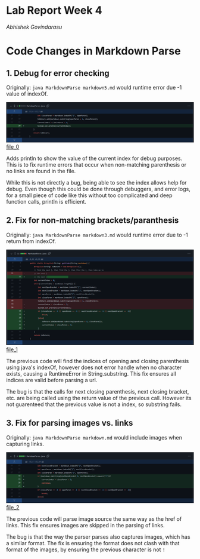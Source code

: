 # Lab Report Week 4

*Abhishek Govindarasu*


# Code Changes in Markdown Parse

## 1. Debug for error checking
Originally: 
`java MarkdownParse markdown5.md` would runtime error 
due -1 value of indexOf.

![Diff_0](diff_0.png)
[file_0](markdown_test/markdown5.md)

Adds println to show the value of the current
index for debug purposes. This is to fix runtime 
errors that occur when non-matching parenthesis
or no links are found in the file.

While this is not directly a bug, being able to see 
the index allows help for debug. Even though this could
be done through debuggers, and error logs, for a small
piece of code like this without too complicated and deep
function calls, println is efficient.


## 2. Fix for non-matching brackets/paranthesis 
Originally:
`java MarkdownParse markdown3.md` would runtime error due
to -1 return from indexOf.

![Diff_1](diff_1.png)
[file_1](markdown_test/markdown3.md)

The previous code will find the indices of opening
and closing parenthesis using java's indexOf, however
does not error handle when no character exists, 
causing a RuntimeError in String.substring. This fix
ensures all indices are valid before parsing a url.

The bug is that the calls for next closing parenthesis,
next closing bracket, etc. are being called using the 
return value of the previous call. However its not
guarenteed that the previous value is not a index,
so substring fails.


## 3. Fix for parsing images vs. links
Originally:
`java MarkdownParse markdown.md` would include images when 
capturing links.

![Diff_2](diff_2.png)
[file_2](markdown_test/markdown4.md)

The previous code will parse image source the same
way as the href of links. This fix ensures images
are skipped in the parsing of links.

The bug is that the way the parser parses also captures 
images, which has a similar format. The fix is ensuring the
format does not clash with that format of the images, by
ensuring the previous character is not `!`
 